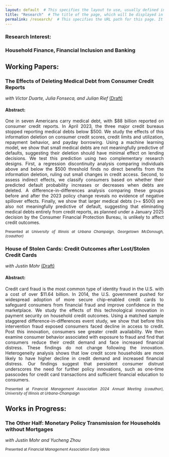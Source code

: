 ```yaml
---
layout: default  # This specifies the layout to use, usually defined in _layouts directory.
title: "Research"  # The title of the page, which will be displayed in the browser tab and in site navigation.
permalink: /research/  # This specifies the URL path for this page. It will be accessible at yoursite.com/about/
---
```

### Research Interest: 
### Household Finance, Financial Inclusion and Banking <br>


## Working Papers:
### The Effects of Deleting Medical Debt from Consumer Credit Reports <br>
<i>with Victor Duarte, Julia Fonseca, and Julian Rief</i> 
<a href="{{site.baseurl}}/DFKR_2025_03.pdf">(Draft)</a>
#### Abstract:
<p align="justify">
One in seven Americans carry medical debt, with $88 billion reported on consumer credit reports. 
In April 2023, the three major credit bureaus stopped reporting medical debts below $500. We 
study the effects of this information deletion on consumer credit scores, credit limits and 
utilization, repayment behavior, and payday borrowing. Using a machine learning model, we show
that small medical debts are not meaningfully predictive of defaults, suggesting their deletion
should have minimal effect on lending decisions. We test this prediction using two complementary
research designs. First, a regression discontinuity analysis comparing individuals above and 
below the $500 threshold finds no direct benefits from the information deletion, ruling out small
changes in credit access. Second, to assess indirect effects, we classify consumers based on 
whether their predicted default probability increases or decreases when debts are deleted. A
difference-in-differences analysis comparing these groups before and after the 2023 policy change
reveals no evidence of negative spillover effects. Finally, we show that larger medical debts (>= $500)
are also not meaningfully predictive of default, suggesting that eliminating medical debts entirely
from credit reports, as planned under a January 2025 decision by the Consumer Financial Protection
Bureau, is unlikely to affect credit outcomes. </p>

 <p align="justify"> <small>
 Presented at <i>University of Illinois at Urbana Champaign, Georgetown McDonough, (coauthor)</i> </small> </p>

 

### House of Stolen Cards: Credit Outcomes after Lost/Stolen Credit Cards <br>
<i>with Justin Mohr</i> <a href="{{site.baseurl}}/KM_2025_04.pdf">(Draft)</a>


#### Abstract:
<p align="justify">
Credit card fraud is the most common type of identity fraud in the U.S. with a cost
of over $11.64 billion. In 2014, the U.S. government pushed for widespread adoption
of more secure chip-enabled credit cards to safeguard consumers from financial fraud
and improve confidence in the marketplace. We study the effects of this technological
innovation in payment security on household credit outcomes. Using a matched sample
staggered difference-in-differences event study, we show that before this intervention
fraud exposed consumers faced decline in access to credit. Post this innovation, consumers
see greater credit availability. We then examine consumer behavior associated
with exposure to fraud and find that consumers reduce their credit demand and face
increased financial distress. These findings do not change following the innovation.
Heterogeneity analysis shows that low credit score households are more likely to have
higher decline in credit demand and increased financial distress. Our findings suggest
that persistent consumer distrust underscores the need for further policy innovations,
such as one-time passcodes for credit card transactions and sufficient financial education
to consumers.</p>

 <p align="justify"> <small>
 Presented at <i> Financial Management Association 2024 Annual Meeting (coauthor), University of Illinois at Urbana-Champaign </i> </small> </p>

## Works in Progress:
### The Other Half: Monetary Policy Transmission for Households without Mortgages <br>
<i>with Justin Mohr and Yucheng Zhou</i> 
 <p align="justify"> <small>
 Presented at <i> Financial Management Association Early Ideas</i> </small> </p>


